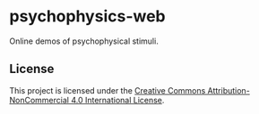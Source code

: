 # psychophysics-web
Online demos of psychophysical stimuli.

## License
This project is licensed under the [Creative Commons Attribution-NonCommercial 4.0 International License](https://creativecommons.org/licenses/by-nc/4.0/).
